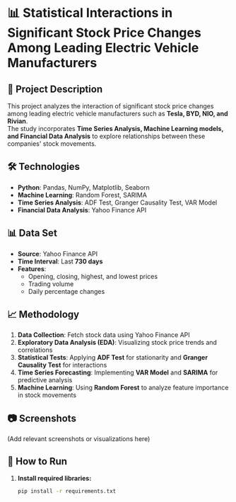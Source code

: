 # 📊 Statistical Interactions in Significant Stock Price Changes Among Leading Electric Vehicle Manufacturers  

## 📌 Project Description  
This project analyzes the interaction of significant stock price changes among leading electric vehicle manufacturers such as **Tesla, BYD, NIO, and Rivian**.  
The study incorporates **Time Series Analysis, Machine Learning models, and Financial Data Analysis** to explore relationships between these companies' stock movements.  

## 🛠 Technologies  
- **Python**: Pandas, NumPy, Matplotlib, Seaborn  
- **Machine Learning**: Random Forest, SARIMA  
- **Time Series Analysis**: ADF Test, Granger Causality Test, VAR Model  
- **Financial Data Analysis**: Yahoo Finance API  

## 📊 Data Set  
- **Source**: Yahoo Finance API  
- **Time Interval**: Last **730 days**  
- **Features**:  
  - Opening, closing, highest, and lowest prices  
  - Trading volume  
  - Daily percentage changes  

## 📈 Methodology  
1. **Data Collection**: Fetch stock data using Yahoo Finance API  
2. **Exploratory Data Analysis (EDA)**: Visualizing stock price trends and correlations  
3. **Statistical Tests**: Applying **ADF Test** for stationarity and **Granger Causality Test** for interactions  
4. **Time Series Forecasting**: Implementing **VAR Model** and **SARIMA** for predictive analysis  
5. **Machine Learning**: Using **Random Forest** to analyze feature importance in stock movements  

## 📷 Screenshots  
(Add relevant screenshots or visualizations here)  

## 🚀 How to Run  
1. **Install required libraries:**  
   ```bash
   pip install -r requirements.txt
